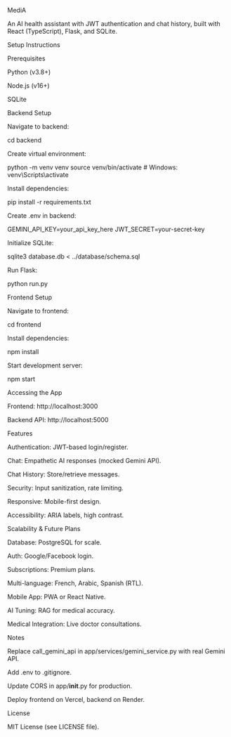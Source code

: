 MediA

An AI health assistant with JWT authentication and chat history, built with React (TypeScript), Flask, and SQLite.

Setup Instructions

Prerequisites





Python (v3.8+)



Node.js (v16+)



SQLite

Backend Setup





Navigate to backend:

cd backend



Create virtual environment:

python -m venv venv
source venv/bin/activate  # Windows: venv\Scripts\activate



Install dependencies:

pip install -r requirements.txt



Create .env in backend:

GEMINI_API_KEY=your_api_key_here
JWT_SECRET=your-secret-key



Initialize SQLite:

sqlite3 database.db < ../database/schema.sql



Run Flask:

python run.py

Frontend Setup





Navigate to frontend:

cd frontend



Install dependencies:

npm install



Start development server:

npm start

Accessing the App





Frontend: http://localhost:3000



Backend API: http://localhost:5000

Features





Authentication: JWT-based login/register.



Chat: Empathetic AI responses (mocked Gemini API).



Chat History: Store/retrieve messages.



Security: Input sanitization, rate limiting.



Responsive: Mobile-first design.



Accessibility: ARIA labels, high contrast.

Scalability & Future Plans





Database: PostgreSQL for scale.



Auth: Google/Facebook login.



Subscriptions: Premium plans.



Multi-language: French, Arabic, Spanish (RTL).



Mobile App: PWA or React Native.



AI Tuning: RAG for medical accuracy.



Medical Integration: Live doctor consultations.

Notes





Replace call_gemini_api in app/services/gemini_service.py with real Gemini API.



Add .env to .gitignore.



Update CORS in app/__init__.py for production.



Deploy frontend on Vercel, backend on Render.

License

MIT License (see LICENSE file).